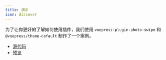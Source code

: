```yaml
---
title: 演示
icon: discover
---
```


为了让你更好的了解如何使用插件，我们使用 `vuepress-plugin-photo-swipe` 和 `@vuepress/theme-default` 制作了一个案例。

- [源代码](https://github.com/vuepress-theme-hope/vuepress-theme-hope/tree/main/demo/photo-swipe/)
- [预览](https://plugin-photo-swipe-demo.vuejs.press)
